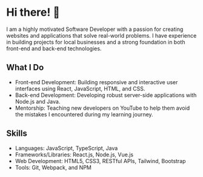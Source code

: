<h1>Hi there! 👋</h1>
<p>I am a highly motivated Software Developer with a passion for creating websites and applications that solve real-world problems. I have experience in building projects for local businesses and a strong foundation in both front-end and back-end technologies.</p>






<h2>What I Do</h2>
<ul>
<li>Front-end Development: Building responsive and interactive user interfaces using React, JavaScript, HTML, and CSS.</li>
<li>Back-end Development: Developing robust server-side applications with Node.js and Java.</li>
<li>Mentorship: Teaching new developers on YouTube to help them avoid the mistakes I encountered during my learning journey.</li>
 </ul>
<h2>Skills</h2>
<ul>
<li>Languages: JavaScript, TypeScript, Java</li>
<li>Frameworks/Libraries: React.js, Node.js, Vue.js</li>
<li>Web Development: HTML5, CSS3, RESTful APIs, Tailwind, Bootstrap</li>
<li>Tools: Git, Webpack, and NPM</li>
</ul>

 



